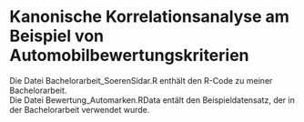 # Kanonische Korrelationsanalyse am Beispiel von Automobilbewertungskriterien

Die Datei Bachelorarbeit_SoerenSidar.R enthält den R-Code zu meiner Bachelorarbeit.  
Die Datei Bewertung_Automarken.RData entält den Beispieldatensatz, der in der Bachelorarbeit verwendet wurde.
